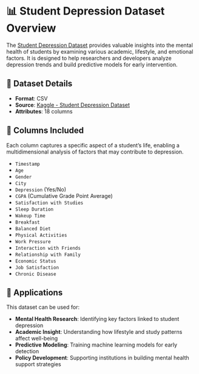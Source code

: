 # 📊 Student Depression Dataset Overview

The [Student Depression Dataset](https://www.kaggle.com/datasets/hopesb/student-depression-dataset) provides valuable insights into the mental health of students by examining various academic, lifestyle, and emotional factors. It is designed to help researchers and developers analyze depression trends and build predictive models for early intervention.

## 📁 Dataset Details

- **Format**: CSV  
- **Source**: [Kaggle - Student Depression Dataset](https://www.kaggle.com/datasets/hopesb/student-depression-dataset)  
- **Attributes**: 18 columns

## 🧾 Columns Included

Each column captures a specific aspect of a student’s life, enabling a multidimensional analysis of factors that may contribute to depression.

- `Timestamp`
- `Age`
- `Gender`
- `City`
- `Depression` (Yes/No)
- `CGPA` (Cumulative Grade Point Average)
- `Satisfaction with Studies`
- `Sleep Duration`
- `Wakeup Time`
- `Breakfast`
- `Balanced Diet`
- `Physical Activities`
- `Work Pressure`
- `Interaction with Friends`
- `Relationship with Family`
- `Economic Status`
- `Job Satisfaction`
- `Chronic Disease`

## 🎯 Applications

This dataset can be used for:

- **Mental Health Research**: Identifying key factors linked to student depression  
- **Academic Insight**: Understanding how lifestyle and study patterns affect well-being  
- **Predictive Modeling**: Training machine learning models for early detection  
- **Policy Development**: Supporting institutions in building mental health support strategies
